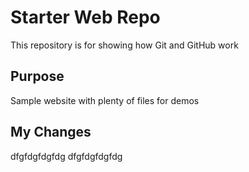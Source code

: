 # Starter Web Repo

This repository is for showing how Git and GitHub work

## Purpose

Sample website with plenty of files for demos

## My Changes

dfgfdgfdgfdg dfgfdgfdgfdg